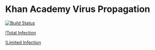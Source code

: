 # Khan Academy Virus Propagation

[![Build Status](https://travis-ci.org/willzfarmer/khan-interview.svg?branch=master)](https://travis-ci.org/willzfarmer/khan-interview)

[!Total Infection](https://github.com/willzfarmer/khan-interview/raw/master/animation/totalinfection.gif)

[!Limited Infection](https://github.com/willzfarmer/khan-interview/raw/master/animation/limitedinfections.gif)

